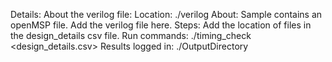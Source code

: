 Details:
About the verilog file: 
	Location: ./verilog
	About: Sample contains an openMSP file. Add the verilog file here.
Steps: Add the location of files in the design_details csv file.
Run commands:
./timing_check <design_details.csv>
Results logged in: ./OutputDirectory

